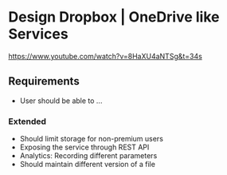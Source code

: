 # Design Dropbox | OneDrive like Services
https://www.youtube.com/watch?v=8HaXU4aNTSg&t=34s


## Requirements
- User should be able to ...

### Extended
- Should limit storage for non-premium users
- Exposing the service through REST API
- Analytics: Recording different parameters
- Should maintain different version of a file


